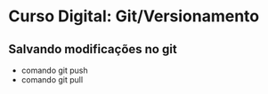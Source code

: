# Curso Digital: Git/Versionamento

## Salvando modificações no git

* comando git push 
* comando git pull
